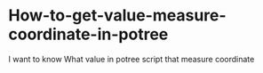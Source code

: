 # How-to-get-value-measure-coordinate-in-potree
I want to know   What  value in potree script  that  measure coordinate 
